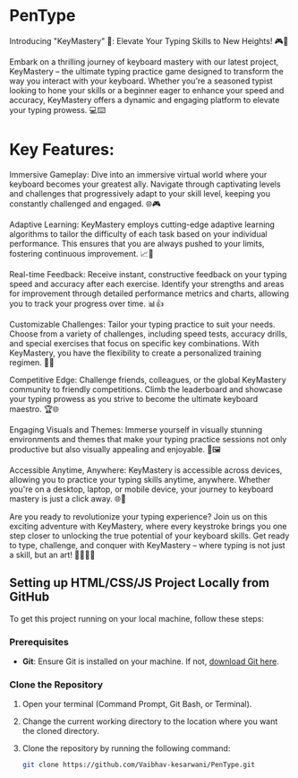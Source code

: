 # PenType

Introducing "KeyMastery" 🚀: Elevate Your Typing Skills to New Heights! 🎮🔑

Embark on a thrilling journey of keyboard mastery with our latest project, KeyMastery – the ultimate typing practice game designed to transform the way you interact with your keyboard. Whether you're a seasoned typist looking to hone your skills or a beginner eager to enhance your speed and accuracy, KeyMastery offers a dynamic and engaging platform to elevate your typing prowess. 💻⌨️

# Key Features:

Immersive Gameplay: Dive into an immersive virtual world where your keyboard becomes your greatest ally. Navigate through captivating levels and challenges that progressively adapt to your skill level, keeping you constantly challenged and engaged. 🌐🎮

Adaptive Learning: KeyMastery employs cutting-edge adaptive learning algorithms to tailor the difficulty of each task based on your individual performance. This ensures that you are always pushed to your limits, fostering continuous improvement. 📈🧠

Real-time Feedback: Receive instant, constructive feedback on your typing speed and accuracy after each exercise. Identify your strengths and areas for improvement through detailed performance metrics and charts, allowing you to track your progress over time. 📊👍

Customizable Challenges: Tailor your typing practice to suit your needs. Choose from a variety of challenges, including speed tests, accuracy drills, and special exercises that focus on specific key combinations. With KeyMastery, you have the flexibility to create a personalized training regimen. 🎯💡

Competitive Edge: Challenge friends, colleagues, or the global KeyMastery community to friendly competitions. Climb the leaderboard and showcase your typing prowess as you strive to become the ultimate keyboard maestro. 🏆🌐

Engaging Visuals and Themes: Immerse yourself in visually stunning environments and themes that make your typing practice sessions not only productive but also visually appealing and enjoyable. 🌈🖼️

Accessible Anytime, Anywhere: KeyMastery is accessible across devices, allowing you to practice your typing skills anytime, anywhere. Whether you're on a desktop, laptop, or mobile device, your journey to keyboard mastery is just a click away. 🌐📱

Are you ready to revolutionize your typing experience? Join us on this exciting adventure with KeyMastery, where every keystroke brings you one step closer to unlocking the true potential of your keyboard skills. Get ready to type, challenge, and conquer with KeyMastery – where typing is not just a skill, but an art! 🚀👩‍💻🎉


## Setting up HTML/CSS/JS Project Locally from GitHub

To get this project running on your local machine, follow these steps:

### Prerequisites

- **Git**: Ensure Git is installed on your machine. If not, [download Git here](https://git-scm.com/downloads).

### Clone the Repository

1. Open your terminal (Command Prompt, Git Bash, or Terminal).
2. Change the current working directory to the location where you want the cloned directory.
3. Clone the repository by running the following command:

   ```bash
   git clone https://github.com/Vaibhav-kesarwani/PenType.git
